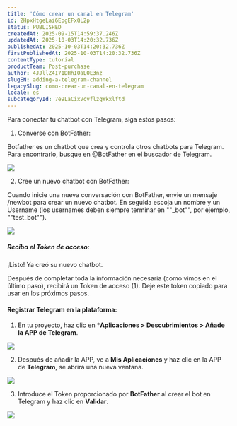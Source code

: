 ```yaml
---
title: 'Cómo crear un canal en Telegram'
id: 2HpxHtgeLai6EpgEFxQL2p
status: PUBLISHED
createdAt: 2025-09-15T14:59:37.246Z
updatedAt: 2025-10-03T14:20:32.736Z
publishedAt: 2025-10-03T14:20:32.736Z
firstPublishedAt: 2025-10-03T14:20:32.736Z
contentType: tutorial
productTeam: Post-purchase
author: 4JJllZ4I71DHhIOaLOE3nz
slugEN: adding-a-telegram-channel
legacySlug: como-crear-un-canal-en-telegram
locale: es
subcategoryId: 7e9LaCixVcvflzgWkxlftd
---
```


Para conectar tu chatbot con Telegram, siga estos pasos:

1. Converse con BotFather:

Botfather es un chatbot que crea y controla otros chatbots para Telegram. Para encontrarlo, busque en @BotFather en el buscador de Telegram.

![](https://cdn.statically.io/gh/vtexdocs/help-center-content/refs/heads/main/docs/es/tutorials/weni-by-vtex/integraciones/como-crear-un-canal-en-telegram_1.png)

2. Cree un nuevo chatbot con BotFather:

Cuando inicie una nueva conversación con BotFather, envie un mensaje /newbot para crear un nuevo chatbot. En seguida escoja un nombre y un Username (los usernames deben siempre terminar en ""\_bot"", por ejemplo, ""test\_bot"").

![](https://cdn.statically.io/gh/vtexdocs/help-center-content/refs/heads/main/docs/es/tutorials/weni-by-vtex/integraciones/como-crear-un-canal-en-telegram_2.png)

##### Reciba el Token de acceso:

¡Listo! Ya creó su nuevo chatbot.

Después de completar toda la información necesaria (como vimos en el último paso), recibirá un Token de acceso (1\). Deje este token copiado para usar en los próximos pasos.

#### Registrar Telegram en la plataforma:

1. En tu proyecto, haz clic en \***Aplicaciones > Descubrimientos > Añade la APP de Telegram**.

![](https://cdn.statically.io/gh/vtexdocs/help-center-content/refs/heads/main/docs/es/tutorials/weni-by-vtex/integraciones/como-crear-un-canal-en-telegram_3.png)

2. Después de añadir la APP, ve a **Mis Aplicaciones** y haz clic en la APP de **Telegram**, se abrirá una nueva ventana.

![](https://cdn.statically.io/gh/vtexdocs/help-center-content/refs/heads/main/docs/es/tutorials/weni-by-vtex/integraciones/como-crear-un-canal-en-telegram_4.png)

3. Introduce el Token proporcionado por **BotFather** al crear el bot en Telegram y haz clic en **Validar**.

![](https://cdn.statically.io/gh/vtexdocs/help-center-content/refs/heads/main/docs/es/tutorials/weni-by-vtex/integraciones/como-crear-un-canal-en-telegram_5.png)
